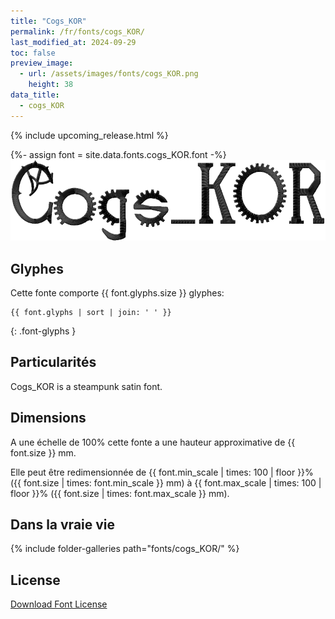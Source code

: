 ```yaml
---
title: "Cogs_KOR"
permalink: /fr/fonts/cogs_KOR/
last_modified_at: 2024-09-29
toc: false
preview_image:
  - url: /assets/images/fonts/cogs_KOR.png
    height: 38
data_title:
  - cogs_KOR
---
```

{% include upcoming_release.html %}

{%- assign font = site.data.fonts.cogs_KOR.font -%}
![cogs_KOR](/assets/images/fonts/cogs_KOR.png)

## Glyphes

Cette fonte comporte  {{ font.glyphs.size }} glyphes:

```
{{ font.glyphs | sort | join: ' ' }}
```
{: .font-glyphs }
 
## Particularités

Cogs_KOR is a steampunk satin font.

## Dimensions

A une échelle de 100% cette fonte a une hauteur approximative de  {{ font.size }} mm.

Elle peut être redimensionnée  de {{ font.min_scale | times: 100 | floor }}% ({{ font.size | times: font.min_scale }} mm)
à {{ font.max_scale | times: 100 | floor }}% ({{ font.size | times: font.max_scale }} mm).

## Dans la vraie vie

{% include folder-galleries path="fonts/cogs_KOR/" %}

## License

[Download Font License](https://github.com/inkstitch/inkstitch/tree/main/fonts/cogs_KOR/LICENSE)
